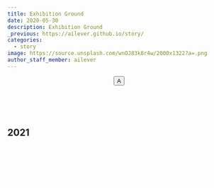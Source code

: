```yaml
---
title: Exhibition Ground
date: 2020-05-30
description: Exhibition Ground
_previous: https://ailever.github.io/story/
categories:
  - story
image: https://source.unsplash.com/wnOJ83k8r4w/2000x1322?a=.png
author_staff_member: ailever
---
```


<div align="center" class="top_btn_box">
  <button class="top_btn" type="button" onclick="location.href='#'">A</button>
</div>

<br><br><br>
## 2021


<br><br><br>
<div align="center" class="bottom_btn_box">
  <span class="bottom_btn"><a href="https://github.com/ailever/ailever.github.io/blob/master/_posts/education/2020-05-30-Finance.md" target="_blank" style="color:white">Edit</a></span>
</div>
